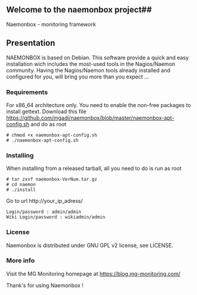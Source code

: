 ## Welcome to the naemonbox project##

Naemonbox - monitoring framework 

## Presentation ##

NAEMONBOX is based on Debian. This software provide a quick and easy installation wich includes the most-used tools in the Nagios/Naemon community.
Having the Nagios/Naemon tools already installed and configured for you, will bring you more than you expect ...

### Requirements ###
For x86_64 architecture only. You need to enable the non-free packages to install gettext.
Download this file https://github.com/mgadi/naemonbox/blob/master/naemonbox-apt-config.sh and do as root
```
# chmod +x naemonbox-apt-config.sh
# ./naemonbox-apt-config.sh
```

### Installing ###
When installing from a released tarball, all you need to do is run as root
```
# tar zxvf naemonbox-VerNum.tar.gz
# cd naemon 
# ./install
```
Go to url http://your_ip_adress/

    Login/password : admin/admin
    Wiki Login/password : wikiadmin/admin

### License ###

Naemonbox is distributed under GNU GPL v2 license, see LICENSE.

### More info ###

Visit the MG Monitoring homepage at https://blog.mg-monitoring.com/

Thank's for using Naemonbox !
